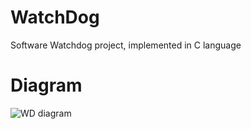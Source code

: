 # WatchDog
Software Watchdog project, implemented in C language
# Diagram
![WD diagram](https://user-images.githubusercontent.com/100016552/179396338-a02b8b42-2399-4b94-8850-b637fbed9973.jpg)
